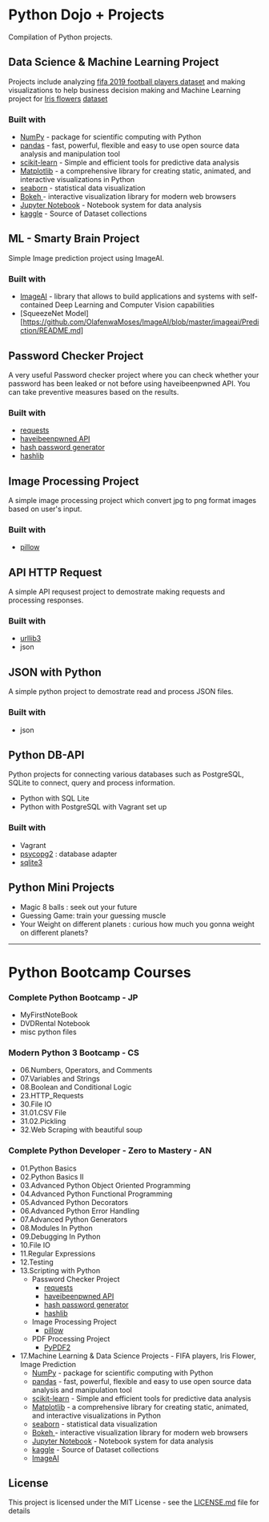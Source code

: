 # Python Dojo + Projects
Compilation of Python projects.

## Data Science & Machine Learning Project
Projects include analyzing [fifa 2019 football players dataset](https://www.kaggle.com/karangadiya/fifa19) and making visualizations to help business decision making and Machine Learning project for [Iris flowers](https://en.wikipedia.org/wiki/Iris_flower_data_set) [dataset](https://www.kaggle.com/uciml/iris)
### Built with
+ [NumPy](https://numpy.org/) - package for scientific computing with Python
+ [pandas](https://pandas.pydata.org/) - fast, powerful, flexible and easy to use open source data analysis and manipulation tool
+ [scikit-learn](https://scikit-learn.org/stable/) - Simple and efficient tools for predictive data analysis
+ [Matplotlib](https://matplotlib.org/) - a comprehensive library for creating static, animated, and interactive visualizations in Python
+ [seaborn](https://seaborn.pydata.org/) - statistical data visualization
+ [Bokeh ](https://docs.bokeh.org/en/latest/index.html) - interactive visualization library for modern web browsers
+ [Jupyter Notebook](https://jupyter.org/) - Notebook system for data analysis
+ [kaggle](https://www.kaggle.com/) - Source of Dataset collections

## ML - Smarty Brain Project
Simple Image prediction project using ImageAI.

### Built with
+ [ImageAI](https://github.com/OlafenwaMoses/ImageAI) - library that allows to build applications and systems with self-contained Deep Learning and Computer Vision capabilities
+ [SqueezeNet Model] [https://github.com/OlafenwaMoses/ImageAI/blob/master/imageai/Prediction/README.md]

## Password Checker Project
A very useful Password checker project where you can check whether your password has been leaked or not before using haveibeenpwned API. You can take preventive measures based on the results.
### Built with
+ [requests](https://pypi.org/project/requests)
+ [haveibeenpwned API](https://haveibeenpwned.com/API/v2)
+ [hash password generator](https://passwordsgenerator.net/sha1-hash-generator/)
+ [hashlib](https://docs.python.org/3/library/hashlib.html)

## Image Processing Project
A simple image processing project which convert jpg to png format images based on user's input.
### Built with
+ [pillow](https://python-pillow.org/)

## API HTTP Request
A simple API requsest project to demostrate making requests and processing responses.
### Built with
+ [urllib3](https://urllib3.readthedocs.io/en/latest/)
+ json

## JSON with Python
A simple python project to demostrate read and process JSON files.
### Built with
+ json

## Python DB-API
Python projects for connecting various databases such as PostgreSQL, SQLite to connect, query and process information.
   + Python with SQL Lite
   + Python with PostgreSQL with Vagrant set up
### Built with
+ Vagrant
+ [psycopg2](https://www.psycopg.org/docs/index.html) : database adapter
+ [sqlite3](https://docs.python.org/3/library/sqlite3.html)

## Python Mini Projects
+ Magic 8 balls : seek out your future
+ Guessing Game: train your guessing muscle
+ Your Weight on different planets : curious how much you gonna weight on different planets?
-------------------
# Python Bootcamp Courses
### Complete Python Bootcamp - JP
   + MyFirstNoteBook
   + DVDRental Notebook
   + misc python files
   
### Modern Python 3 Bootcamp - CS
   + 06.Numbers, Operators, and Comments
   + 07.Variables and Strings
   + 08.Boolean and Conditional Logic
   + 23.HTTP_Requests
   + 30.File IO
   + 31.01.CSV File
   + 31.02.Pickling
   + 32.Web Scraping with beautiful soup
  
### Complete Python Developer - Zero to Mastery - AN
   + 01.Python Basics
   + 02.Python Basics II
   + 03.Advanced Python Object Oriented Programming
   + 04.Advanced Python Functional Programming
   + 05.Advanced Python Decorators
   + 06.Advanced Python Error Handling
   + 07.Advanced Python Generators
   + 08.Modules In Python
   + 09.Debugging In Python
   + 10.File IO
   + 11.Regular Expressions
   + 12.Testing
   + 13.Scripting with Python
		+ Password Checker Project
			+ [requests](https://pypi.org/project/requests)
			+ [haveibeenpwned API](https://haveibeenpwned.com/API/v2)
			+ [hash password generator](https://passwordsgenerator.net/sha1-hash-generator/)
			+ [hashlib](https://docs.python.org/3/library/hashlib.html)
		+ Image Processing Project
			+ [pillow](https://python-pillow.org/)
		+ PDF Processing Project
			+ [PyPDF2](https://pythonhosted.org/PyPDF2/)
   + 17.Machine Learning & Data Science Projects - FIFA players, Iris Flower, Image Prediction
		+ [NumPy](https://numpy.org/) - package for scientific computing with Python
		+ [pandas](https://pandas.pydata.org/) - fast, powerful, flexible and easy to use open source data analysis and manipulation tool
		+ [scikit-learn](https://scikit-learn.org/stable/) - Simple and efficient tools for predictive data analysis
		+ [Matplotlib](https://matplotlib.org/) - a comprehensive library for creating static, animated, and interactive visualizations in Python
		+ [seaborn](https://seaborn.pydata.org/) - statistical data visualization
		+ [Bokeh ](https://docs.bokeh.org/en/latest/index.html) - interactive visualization library for modern web browsers
		+ [Jupyter Notebook](https://jupyter.org/) - Notebook system for data analysis
		+ [kaggle](https://www.kaggle.com/) - Source of Dataset collections
		+ [ImageAI](https://github.com/OlafenwaMoses/ImageAI)
## License
This project is licensed under the MIT License - see the [LICENSE.md](LICENSE.md) file for details

